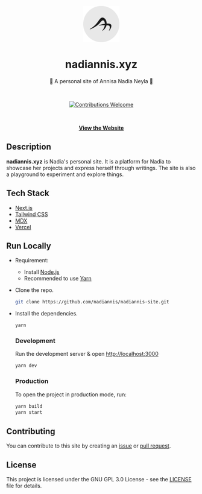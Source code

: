 <div align="center">
  <br>
  <a href="https://"><img width="96" height="96" src="https://raw.githubusercontent.com/nadiannis/nadiannis-site/develop/public/static/favicons/ms-icon-310x310.png"></a>
  <br>
  <h1><strong>nadiannis.xyz</strong></h1>
  <p>🏡 A personal site of Annisa Nadia Neyla 🏡</p>
  <br>
  <p align="center">
    <a href="https://github.com/nadiannis/nadiannis-site/issues"><img alt="Contributions Welcome" src="https://img.shields.io/badge/contributions-welcome-blue.svg?style=flat"></a>
  </p>
  <br>
    
  [**View the Website**](https://)
</div>

## Description

**nadiannis.xyz** is Nadia's personal site. It is a platform for Nadia to showcase her projects and express herself through writings. The site is also a playground to experiment and explore things.

## Tech Stack

- [Next.js](https://nextjs.org)
- [Tailwind CSS](https://tailwindcss.com)
- [MDX](https://mdxjs.com)
- [Vercel](https://vercel.com)

## Run Locally

- Requirement:

  - Install [Node.js](https://nodejs.org)
  - Recommended to use [Yarn](https://yarnpkg.com)

- Clone the repo.

  ```bash
  git clone https://github.com/nadiannis/nadiannis-site.git
  ```

- Install the dependencies.

  ```bash
  yarn
  ```

  ### Development

  Run the development server & open [http://localhost:3000](http://localhost:3000)

  ```bash
  yarn dev
  ```

  ### Production

  To open the project in production mode, run:

  ```bash
  yarn build
  yarn start
  ```

## Contributing

You can contribute to this site by creating an [issue](https://github.com/nadiannis/nadiannis-site/issues) or [pull request](https://github.com/nadiannis/nadiannis-site/pulls).

## License

This project is licensed under the GNU GPL 3.0 License - see the [LICENSE](https://github.com/nadiannis/nadiannis-site/blob/main/LICENSE) file for details.
